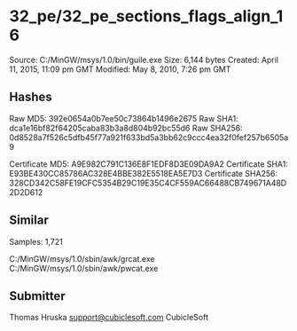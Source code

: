 32_pe/32_pe_sections_flags_align_16
===================================

Source:  C:/MinGW/msys/1.0/bin/guile.exe
Size:  6,144 bytes
Created:  April 11, 2015, 11:09 pm GMT
Modified:  May 8, 2010, 7:26 pm GMT

Hashes
------

Raw MD5:  392e0654a0b7ee50c73864b1496e2675
Raw SHA1:  dca1e16bf82f64205caba83b3a8d804b92bc55d6
Raw SHA256:  0d8528a7f526c5dfb45f77a921f633bd5a3bb62c9ccc4ea32f0fef257b6505a9

Certificate MD5:  A9E982C791C136E8F1EDF8D3E09DA9A2
Certificate SHA1:  E93BE430CC85786AC328E4BBE382E5518EA5E7D3
Certificate SHA256:  328CD342C58FE19CFC5354B29C19E35C4CF559AC66488CB749671A48D2D2D612

Similar
-------

Samples:  1,721

C:/MinGW/msys/1.0/sbin/awk/grcat.exe
C:/MinGW/msys/1.0/sbin/awk/pwcat.exe

Submitter
---------

Thomas Hruska
support@cubiclesoft.com
CubicleSoft
